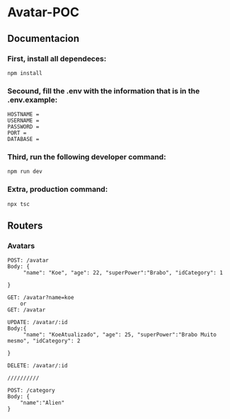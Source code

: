# Avatar-POC

## Documentacion



### First, install all dependeces:
```
npm install
```
### Secound, fill the .env with the information that is in the .env.example:

```
HOSTNAME =
USERNAME =
PASSWORD =
PORT =
DATABASE =
```

### Third, run the following developer command: 

```
npm run dev
```

### Extra, production command:

```
npx tsc
```

## Routers

### Avatars
```
POST: /avatar
Body: {
     "name": "Koe", "age": 22, "superPower":"Brabo", "idCategory": 1 

}

GET: /avatar?name=koe
    or
GET: /avatar

UPDATE: /avatar/:id
Body:{
     "name": "KoeAtualizado", "age": 25, "superPower":"Brabo Muito mesmo", "idCategory": 2 

}

DELETE: /avatar/:id

//////////

POST: /category
Body: {
    "name":"Alien"
}
```